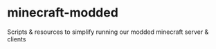 # minecraft-modded
Scripts &amp; resources to simplify running our modded minecraft server &amp; clients
